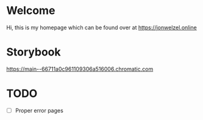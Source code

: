 # Welcome

Hi, this is my homepage which can be found over at https://jonwelzel.online

# Storybook

https://main--66711a0c961109306a516006.chromatic.com

# TODO

- [ ] Proper error pages
